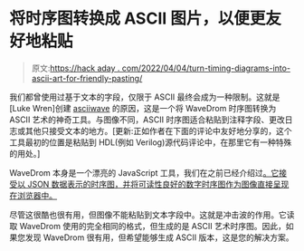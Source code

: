 # 将时序图转换成 ASCII 图片，以便更友好地粘贴

> 原文:[https://hack aday . com/2022/04/04/turn-timing-diagrams-into-ascii-art-for-friendly-pasting/](https://hackaday.com/2022/04/04/turn-timing-diagrams-into-ascii-art-for-friendlier-pasting/)

我们都曾使用过基于文本的字段，仅限于 ASCII 最终会成为一种限制。这就是[Luke Wren]创建 [asciiwave](https://github.com/Wren6991/asciiwave#asciiwave-wavedrom-to-ascii-art) 的原因，这是一个将 WaveDrom 时序图转换为 ASCII 艺术的神奇工具。与图像不同，ASCII 时序图适合粘贴到注释字段、更改日志或其他只接受文本的地方。[更新:正如作者在下面的评论中友好地分享的，这个工具最初的位置是粘贴到 HDL(例如 Verilog)源代码评论中，在那里它有一种特殊的用处。]

WaveDrom 本身是一个漂亮的 JavaScript 工具，我们在之前已经介绍过[。它接受以 JSON 数据表示的时序图，并将可读性良好的数字时序图作为图像直接呈现在浏览器中。](https://hackaday.com/2015/05/25/need-timing-diagrams-try-wavedrom/)

尽管这很酷也很有用，但图像不能粘贴到文本字段中。这就是冲击波的作用。它读取 WaveDrom 使用的完全相同的格式，但生成的是 ASCII 艺术时序图。因此，如果您发现 WaveDrom 很有用，但希望能够生成 ASCII 版本，这是您的解决方案。